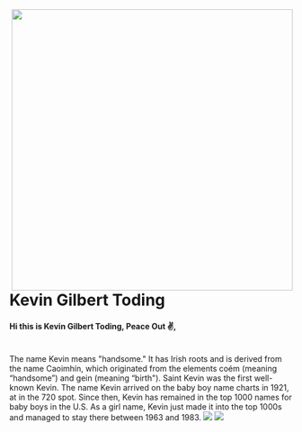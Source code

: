 <img align='right' src='https://media.baamboozle.com/uploads/images/16441/1608576638_533336' width='500'>
<h1>Kevin Gilbert Toding</h1>
<h4>Hi this is Kevin Gilbert Toding, Peace Out ✌️,</h4>
<br>
The name Kevin means "handsome." It has Irish roots and is derived from the name Caoimhín, which originated from the elements coém (meaning “handsome”) and gein (meaning “birth"). Saint Kevin was the first well-known Kevin.
The name Kevin arrived on the baby boy name charts in 1921, at in the 720 spot. Since then, Kevin has remained in the top 1000 names for baby boys in the U.S. As a girl name, Kevin just made it into the top 1000s and managed to stay there between 1963 and 1983.


<img src='https://www.foresiight.com.au/wp-content/uploads/2019/12/merry-christmas-png-2344x978_83f32b99.png'>

<img src='![8abc2a8e4a29745db2d3e6b8e8604298_adobespark](https://user-images.githubusercontent.com/79959818/141720939-29857224-03ea-4598-bf17-9ce06978fc89.png)'>











                                                                                    
